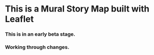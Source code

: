 # This is a Mural Story Map built with Leaflet

### This is in an early beta stage.

### Working through changes. 
